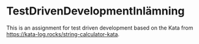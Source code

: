 # TestDrivenDevelopmentInlämning
This is an assignment for test driven development based on the Kata from https://kata-log.rocks/string-calculator-kata.
